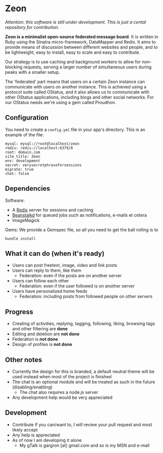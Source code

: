 # Zeon

*Attention: this software is still under development. This is just a cental repository for contribution.*

**Zeon is a minimalist open-source federated message board**. It is written in Ruby using the Sinatra micro-framework, DataMapper and Redis. It aims to provide means of discussion between different websites and people, and to be lightweight, easy to install, easy to scale and easy to contribute.

Our strategy is to use caching and background workers to allow for non-blocking requests, serving a larger number of simultaneous users during peaks with a smaller setup.

The 'federated' part means that users on a certain Zeon instance can communicate with users on another instance. This is achieved using a protocol suite called OStatus, and it also allows us to communicate with other OStatus applications, including blogs and other social networks. For our OStatus needs we're using a gem called Proudhon.

## Configuration

You need to create a `config.yml` file in your app's directory. This is an example of the file:

    mysql: mysql://root@localhost/zeon
    redis: redis://localhost:6379/0
    root: domain.com
    site_title: Zeon
    env: development
    secret: verysecretphraseforsessions
    migrate: true
    chat: false

## Dependencies

Software:

* A [Redis](http://redio.io) server for sessions and caching
* [Beanstalkd](http://kr.github.com/beanstalkd/) for queued jobs such as notifications, e-mails et cetera
* ImageMagick

Gems: We provide a Gemspec file, so all you need to get the ball rolling is to

    bundle install

## What it can do (when it's ready)

* Users can post freetext, image, video and link posts
* Users can reply to them, like them
  * Federation: even if the posts are on another server
* Users can follow each other
  * Federation: even if the user followed is on another server
* Users have personalized home feeds
  * Federation: including posts from followed people on other servers

## Progress

* Creating of activities, replying, tagging, following, liking, browsing tags and other filtering are **done**
* Editing and deletion are **not done**
* Federation is **not done**
* Design of profiles is **not done**

## Other notes

* Currently the design for this is branded, a default neutral theme will be used instead when most of the project is finished
* The chat is an optional module and will be treated as such in the future (disabling/enabling)
  * The chat also requires a node.js server
* Any development help would be very appreciated

## Development

* Contribute if you can/want to, I will review your pull request and most likely accept
* Any help is appreciated
* As of now I am developing it alone
  * My gTalk is gargron [at] gmail.com and so is my MSN and e-mail